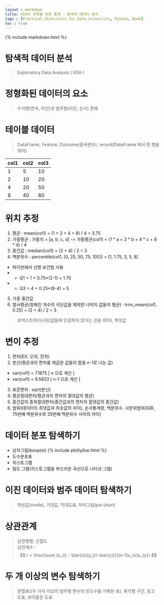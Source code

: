 ```yaml
---
layout : markdown
title: 데이터 과학을 위한 통계 - 탐색적 데이터 분석
tags : [Practical_Statistics_for_Data_Scientists, Python, Book]
toc : true
---
```

{% include markdown.html %}

# 탐색적 데이터 분석

> Exploratory Data Analysis ( EDA )

# 정형화된 데이터의 요소

> 수치형(연속, 이산)과 범주형(이진, 순서) 존재

# 테이블 데이터

> DataFrame, Feature, Outcome(종속변수), record(DataFrame 에서 한 행을 의미)

| col1 | col2 | col3 |
| ---- | ---- | ---- |
|1|5|10|
|2|10|20|
|4|20|50|
|8|40|80|

# 위치 추정

1. 평균 : mean(col1) = (1 + 2 + 4 + 8) / 4 = 3.75  
2. 가중평균 : 가중치 = [a, b, c, d] -> 가중평균(col1) = (1 * a + 2 * b + 4 * c + 8 * d) / 4
3. 중간값 : median(col1) = (2 + 4) / 2 = 3
4. 백분위수 : percentile(col1, [0, 25, 50, 75, 100]) = [1, 1.75, 3, 5, 8]
  - 파이썬에서 선형 보간법 사용  
  - - Q1 = 1 + 0.75*(2-1) = 1.75
  - - Q3 = 4 + 0.25*(8-4) = 5
5. 가중 중간값
6. 절사평균(정해진 개수의 극단값을 제외한 나머지 값들의 평균) : trim_mean(col1, 0.25) = (2 + 4) / 2 = 3

> 로버스트하다(극단값들에 민감하지 않다는 것을 의미), 특잇값

# 변이 추정

1. 편차(EX. 오차, 잔차)
2. 분산(평균과의 편차를 제곱한 값들의 합을 n-1로 나눈 값)
  - var(col1) = 7.1875 [ n 으로 계산 ]
  - var(col1) = 9.5833 [ n-1 으로 계산 ]
3. 표준편차 : sqrt(분산)
4. 평균절대편차(평균과의 편차의 절대값의 평균)
5. 중간값의 중위절대편차(중간값과의 편차의 절댓값의 중간값)  
6. 범위(데이터의 최댓값과 최솟값의 차이), 순서통계량, 백분위수, 사분위범위(IQR, 75번째 백분위수와 25번째 백분위수 사이의 차이)

# 데이터 분포 탐색하기

- 상자그림(boxplot)
{% include plotly/bar.html %}
- 도수분포표
- 히스토그램
- 밀도 그램(히스토그램을 부드러운 곡선으로 나타낸 그램)

# 이진 데이터와 범주 데이터 탐색하기

> 최빈값(mode), 기댓값, 막대도표, 파이그림(pie chart)

# 상관관계

> 상관행렬, 산점도  
> 상관계수 : $$ r = \frac{\sum (x_{i} - \bar{x})(y_{i}-\bar{y})}{(n-1)s_{x}s_{y}} $$

# 두 개 이상의 변수 탐색하기

> 분할표()두 가지 이상의 범주형 변수의 빈도수를 기록한 표), 육각형 구간, 등고 도표, 바이올린 도표
